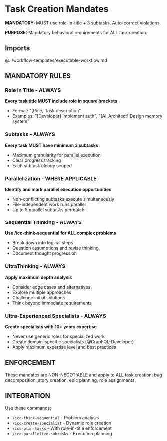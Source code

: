 # Task Creation Mandates

**MANDATORY:** MUST use role-in-title + 3 subtasks. Auto-correct violations.

**PURPOSE:** Mandatory behavioral requirements for ALL task creation.

## Imports
@../workflow-templates/executable-workflow.md

## MANDATORY RULES

### Role in Title - ALWAYS
**Every task title MUST include role in square brackets**
- Format: "[Role] Task description"
- Examples: "[Developer] Implement auth", "[AI-Architect] Design memory system"

### Subtasks - ALWAYS
**Every task MUST have minimum 3 subtasks**
- Maximum granularity for parallel execution
- Clear progress tracking
- Each subtask clearly scoped

### Parallelization - WHERE APPLICABLE
**Identify and mark parallel execution opportunities**
- Non-conflicting subtasks execute simultaneously
- File-independent work runs parallel
- Up to 5 parallel subtasks per batch

### Sequential Thinking - ALWAYS
**Use /icc-think-sequential for ALL complex problems**
- Break down into logical steps
- Question assumptions and revise thinking
- Document thought progression

### UltraThinking - ALWAYS  
**Apply maximum depth analysis**
- Consider edge cases and alternatives
- Explore multiple approaches
- Challenge initial solutions
- Think beyond immediate requirements

### Ultra-Experienced Specialists - ALWAYS
**Create specialists with 10+ years expertise**
- Never use generic roles for specialized work
- Create domain-specific specialists (@GraphQL-Developer)
- Apply maximum expertise level and best practices

## ENFORCEMENT

These mandates are NON-NEGOTIABLE and apply to ALL task creation: bug decomposition, story creation, epic planning, role assignments.

## INTEGRATION

Use these commands:
- `/icc-think-sequential` - Problem analysis
- `/icc-create-specialist` - Dynamic role creation  
- `/icc-plan-tasks` - With role-in-title enforcement
- `/icc-parallelize-subtasks` - Execution planning